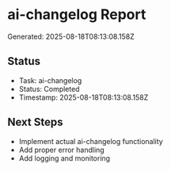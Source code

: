 # ai-changelog Report

Generated: 2025-08-18T08:13:08.158Z

## Status
- Task: ai-changelog
- Status: Completed
- Timestamp: 2025-08-18T08:13:08.158Z

## Next Steps
- Implement actual ai-changelog functionality
- Add proper error handling
- Add logging and monitoring
